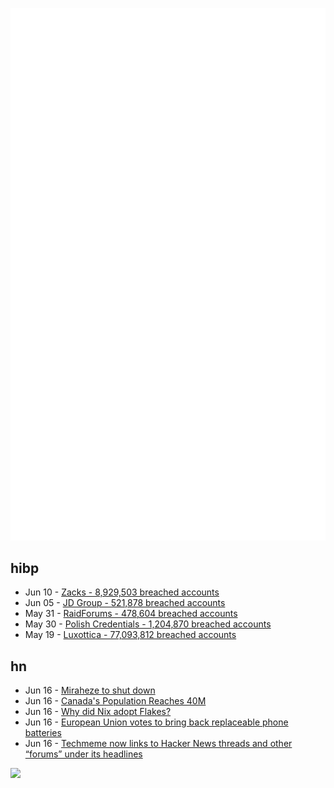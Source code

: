 ![Metrics](https://raw.githubusercontent.com/phixion/phixion/master/metrics.svg)

## hibp

<!--
for https://github.com/phixion/phixion/blob/main/.github/workflows/feeds.yml
-->
<!--START_SECTION:haveibeenpwnd-->
- Jun 10 - [Zacks - 8,929,503 breached accounts](https://haveibeenpwned.com/PwnedWebsites#Zacks)
- Jun 05 - [JD Group - 521,878 breached accounts](https://haveibeenpwned.com/PwnedWebsites#JDGroup)
- May 31 - [RaidForums - 478,604 breached accounts](https://haveibeenpwned.com/PwnedWebsites#RaidForums)
- May 30 - [Polish Credentials - 1,204,870 breached accounts](https://haveibeenpwned.com/PwnedWebsites#PolishCredentials)
- May 19 - [Luxottica - 77,093,812 breached accounts](https://haveibeenpwned.com/PwnedWebsites#Luxottica)
<!--END_SECTION:haveibeenpwnd-->

## hn

<!--
for https://github.com/phixion/phixion/blob/main/.github/workflows/feeds.yml
-->
<!--START_SECTION:hn-->
- Jun 16 - [Miraheze to shut down](https://meta.miraheze.org/wiki/Board/Policies/20230615-Statement)
- Jun 16 - [Canada's Population Reaches 40M](https://www.statcan.gc.ca/en/subjects-start/population_and_demography/40-million)
- Jun 16 - [Why did Nix adopt Flakes?](https://www.jetpack.io/blog/why-did-nix-adopt-flakes/)
- Jun 16 - [European Union votes to bring back replaceable phone batteries](https://www.techspot.com/news/99102-european-union-votes-bring-back-replaceable-phone-batteries.html)
- Jun 16 - [Techmeme now links to Hacker News threads and other “forums” under its headlines](https://techmeme.com/)
<!--END_SECTION:hn-->

<!--
for https://yhype.me
-->
![](https://hit.yhype.me/github/profile?user_id=13013670)
